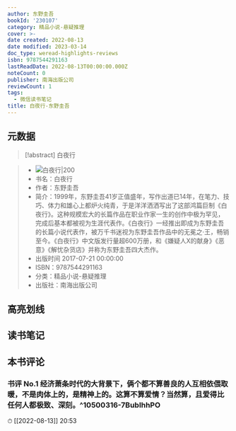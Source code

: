 ```yaml
---
author: 东野圭吾
bookId: '230107'
category: 精品小说-悬疑推理
cover: >-
date created: 2022-08-13
date modified: 2023-03-14
doc_type: weread-highlights-reviews
isbn: 9787544291163
lastReadDate: 2022-08-13T00:00:00.000Z
noteCount: 0
publisher: 南海出版公司
reviewCount: 1
tags:
  - 微信读书笔记
title: 白夜行-东野圭吾
---
```


## 元数据

>[!abstract] 白夜行

> - ![白夜行|200](https://weread-1258476243.file.myqcloud.com/weread/cover/7/230107/t7_230107.jpg)
> - 书名：白夜行
> - 作者：东野圭吾
> - 简介：1999年，东野圭吾41岁正值盛年，写作出道已14年，在笔力、技巧、体力和雄心上都炉火纯青，于是洋洋洒洒写出了这部鸿篇巨制《白夜行》。这种规模宏大的长篇作品在职业作家一生的创作中极为罕见，完成后基本都被视为生涯代表作。《白夜行》一经推出即成为东野圭吾的长篇小说代表作，被万千书迷视为东野圭吾作品中的无冕之·王，畅销至今。《白夜行》中文版发行量超600万册，和《嫌疑人X的献身》《恶意》《解忧杂货店》并称为东野圭吾四大杰作。
> - 出版时间 2017-07-21 00:00:00
> - ISBN：9787544291163
> - 分类：精品小说-悬疑推理
> - 出版社：南海出版公司

## 高亮划线

## 读书笔记

## 本书评论

### 书评 No.1 经济萧条时代的大背景下，俩个都不算善良的人互相依偎取暖，不是肉体上的，是精神上的。这算不算爱情？当然算，且爱得比任何人都极致、深刻。^10500316-7BubIhhPO

⏱ [[2022-08-13]] 20:53
